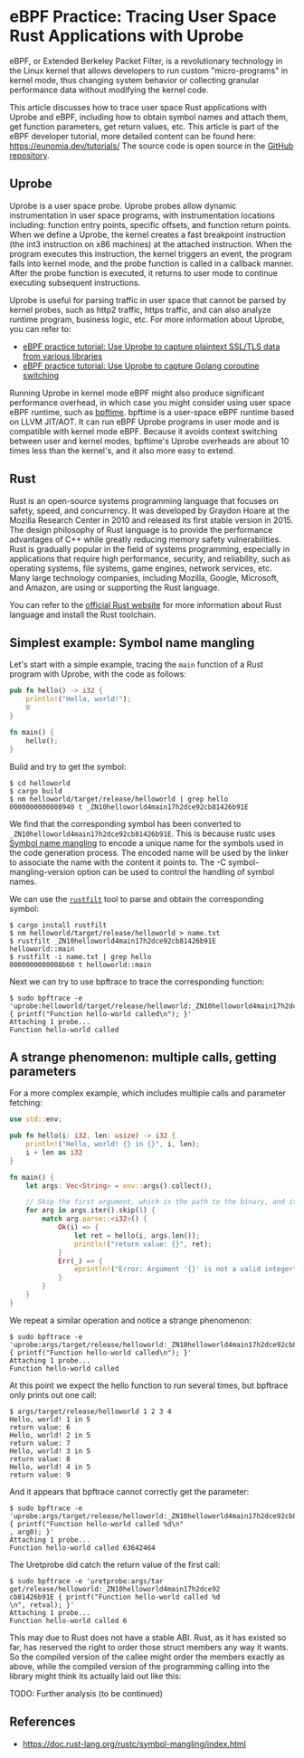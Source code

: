 # eBPF Practice: Tracing User Space Rust Applications with Uprobe

eBPF, or Extended Berkeley Packet Filter, is a revolutionary technology in the Linux kernel that allows developers to run custom "micro-programs" in kernel mode, thus changing system behavior or collecting granular performance data without modifying the kernel code.

This article discusses how to trace user space Rust applications with Uprobe and eBPF, including how to obtain symbol names and attach them, get function parameters, get return values, etc. This article is part of the eBPF developer tutorial, more detailed content can be found here: <https://eunomia.dev/tutorials/> The source code is open source in the [GitHub repository](https://github.com/eunomia-bpf/bpf-developer-tutorial).

## Uprobe

Uprobe is a user space probe. Uprobe probes allow dynamic instrumentation in user space programs, with instrumentation locations including: function entry points, specific offsets, and function return points. When we define a Uprobe, the kernel creates a fast breakpoint instruction (the int3 instruction on x86 machines) at the attached instruction. When the program executes this instruction, the kernel triggers an event, the program falls into kernel mode, and the probe function is called in a callback manner. After the probe function is executed, it returns to user mode to continue executing subsequent instructions.

Uprobe is useful for parsing traffic in user space that cannot be parsed by kernel probes, such as http2 traffic, https traffic, and can also analyze runtime program, business logic, etc. For more information about Uprobe, you can refer to:

- [eBPF practice tutorial: Use Uprobe to capture plaintext SSL/TLS data from various libraries](../30-sslsniff/README.md)
- [eBPF practice tutorial: Use Uprobe to capture Golang coroutine switching](../31-goroutine/README.md)

Running Uprobe in kernel mode eBPF might also produce significant performance overhead, in which case you might consider using user space eBPF runtime, such as [bpftime](https://github.com/eunomia-bpf/bpftime). bpftime is a user-space eBPF runtime based on LLVM JIT/AOT. It can run eBPF Uprobe programs in user mode and is compatible with kernel mode eBPF. Because it avoids context switching between user and kernel modes, bpftime's Uprobe overheads are about 10 times less than the kernel's, and it also more easy to extend.

## Rust

Rust is an open-source systems programming language that focuses on safety, speed, and concurrency. It was developed by Graydon Hoare at the Mozilla Research Center in 2010 and released its first stable version in 2015. The design philosophy of Rust language is to provide the performance advantages of C++ while greatly reducing memory safety vulnerabilities. Rust is gradually popular in the field of systems programming, especially in applications that require high performance, security, and reliability, such as operating systems, file systems, game engines, network services, etc. Many large technology companies, including Mozilla, Google, Microsoft, and Amazon, are using or supporting the Rust language.

You can refer to the [official Rust website](https://www.rust-lang.org/) for more information about Rust language and install the Rust toolchain.

## Simplest example: Symbol name mangling

Let's start with a simple example, tracing the `main` function of a Rust program with Uprobe, with the code as follows:

```rust
pub fn hello() -> i32 {
    println!("Hello, world!");
    0
}

fn main() {
    hello();
}
```

Build and try to get the symbol:

```console
$ cd helloworld
$ cargo build
$ nm helloworld/target/release/helloworld | grep hello
0000000000008940 t _ZN10helloworld4main17h2dce92cb81426b91E
```

We find that the corresponding symbol has been converted to `_ZN10helloworld4main17h2dce92cb81426b91E`. This is because rustc uses [Symbol name mangling](https://en.wikipedia.org/wiki/Name_mangling) to encode a unique name for the symbols used in the code generation process. The encoded name will be used by the linker to associate the name with the content it points to. The -C symbol-mangling-version option can be used to control the handling of symbol names.

We can use the [`rustfilt`](https://crates.io/crates/rustfilt) tool to parse and obtain the corresponding symbol:

```console
$ cargo install rustfilt
$ nm helloworld/target/release/helloworld > name.txt
$ rustfilt _ZN10helloworld4main17h2dce92cb81426b91E
helloworld::main
$ rustfilt -i name.txt | grep hello
0000000000008b60 t helloworld::main
```

Next we can try to use bpftrace to trace the corresponding function:

```console
$ sudo bpftrace -e 'uprobe:helloworld/target/release/helloworld:_ZN10helloworld4main17h2dce92cb81426b91E { printf("Function hello-world called\n"); }'
Attaching 1 probe...
Function hello-world called
```

## A strange phenomenon: multiple calls, getting parameters

For a more complex example, which includes multiple calls and parameter fetching:

```rust
use std::env;

pub fn hello(i: i32, len: usize) -> i32 {
    println!("Hello, world! {} in {}", i, len);
    i + len as i32
}

fn main() {
    let args: Vec<String> = env::args().collect();

    // Skip the first argument, which is the path to the binary, and iterate over the rest
    for arg in args.iter().skip(1) {
        match arg.parse::<i32>() {
            Ok(i) => {
                let ret = hello(i, args.len());
                println!("return value: {}", ret);
            }
            Err(_) => {
                eprintln!("Error: Argument '{}' is not a valid integer", arg);
            }
        }
    }
}
```

We repeat a similar operation and notice a strange phenomenon:

```console
$ sudo bpftrace -e 'uprobe:args/target/release/helloworld:_ZN10helloworld4main17h2dce92cb81426b91E { printf("Function hello-world called\n"); }'
Attaching 1 probe...
Function hello-world called
```

At this point we expect the hello function to run several times, but bpftrace only prints out one call:

```console
$ args/target/release/helloworld 1 2 3 4
Hello, world! 1 in 5
return value: 6
Hello, world! 2 in 5
return value: 7
Hello, world! 3 in 5
return value: 8
Hello, world! 4 in 5
return value: 9
```

And it appears that bpftrace cannot correctly get the parameter:

```console
$ sudo bpftrace -e 'uprobe:args/target/release/helloworld:_ZN10helloworld4main17h2dce92cb81426b91E { printf("Function hello-world called %d\n"
, arg0); }'
Attaching 1 probe...
Function hello-world called 63642464
```

The Uretprobe did catch the return value of the first call:

```console
$ sudo bpftrace -e 'uretprobe:args/tar
get/release/helloworld:_ZN10helloworld4main17h2dce92
cb81426b91E { printf("Function hello-world called %d
\n", retval); }'
Attaching 1 probe...
Function hello-world called 6
```

This may due to Rust does not have a stable ABI. Rust, as it has existed so far, has reserved the right to order those struct members any way it wants. So the compiled version of the callee might order the members exactly as above, while the compiled version of the programming calling into the library might think its actually laid out like this:

TODO: Further analysis (to be continued)

## References

- <https://doc.rust-lang.org/rustc/symbol-mangling/index.html>
